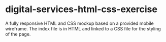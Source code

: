 # digital-services-html-css-exercise
A fully responsive HTML and CSS mockup based on a provided mobile wireframe.
The index file is in HTML and linked to a CSS file for the styling of the page.
